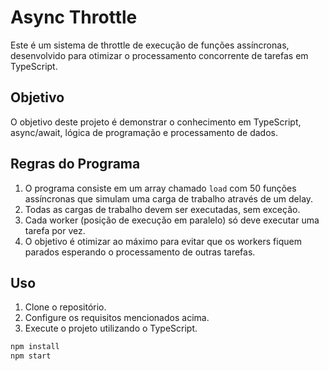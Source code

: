 # Async Throttle

Este é um sistema de throttle de execução de funções assíncronas, desenvolvido para otimizar o processamento concorrente de tarefas em TypeScript.

## Objetivo

O objetivo deste projeto é demonstrar o conhecimento em TypeScript, async/await, lógica de programação e processamento de dados.

## Regras do Programa

1. O programa consiste em um array chamado `load` com 50 funções assíncronas que simulam uma carga de trabalho através de um delay.
2. Todas as cargas de trabalho devem ser executadas, sem exceção.
3. Cada worker (posição de execução em paralelo) só deve executar uma tarefa por vez.
4. O objetivo é otimizar ao máximo para evitar que os workers fiquem parados esperando o processamento de outras tarefas.

## Uso

1. Clone o repositório.
2. Configure os requisitos mencionados acima.
3. Execute o projeto utilizando o TypeScript.

```bash
npm install
npm start
```

